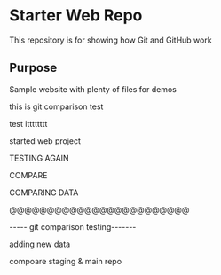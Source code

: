 # Starter Web Repo

This repository is for showing how Git and GitHub work

## Purpose

Sample website with plenty of files for demos

this is git comparison test


test    itttttttt


started web project


TESTING AGAIN

COMPARE

COMPARING DATA

@@@@@@@@@@@@@@@@@@@@@@@@


----- git comparison testing-------

adding new data


compoare staging & main repo